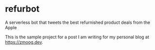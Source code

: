 # refurbot

A serverless bot that tweets the best refurnished product deals from the Apple

This is the sample project for a post I am writing for my personal blog at https://zmoog.dev.

